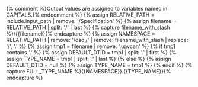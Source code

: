 {% comment %}Output values are assigned to variables named in CAPITALS.{% endcomment %}
{% assign RELATIVE_PATH = include.input_path | remove: '/Specification' %}
{% assign filename = RELATIVE_PATH | split: '/' | last %}
{% capture filename_with_slash %}/{{filename}}{% endcapture %}
{% assign NAMESPACE = RELATIVE_PATH | remove: '/dsdl/' | remove: filename_with_slash | replace: '/', '.' %}
{% assign tmp1 = filename | remove: '.uavcan' %}
{% if tmp1 contains '.' %}
    {% assign DEFAULT_DTID = tmp1 | split: '.' | first %}
    {% assign TYPE_NAME = tmp1 | split: '.' | last %}
{% else %}
    {% assign DEFAULT_DTID = null %}
    {% assign TYPE_NAME = tmp1 %}
{% endif %}
{% capture FULL_TYPE_NAME %}{{NAMESPACE}}.{{TYPE_NAME}}{% endcapture %}
